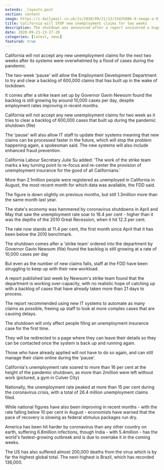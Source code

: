 ```yaml
---
extends: _layouts.post
section: content
image: https://i.dailymail.co.uk/1s/2020/09/21/13/33435086-0-image-a-9_1600689771273.jpg 
title: California will STOP new unemployment claims for two weeks 
description: The shutdown was announced after a report uncovered a huge backlog at Californias employment department and said it will continue growing by 10,000 cases per day unless something is done. 
date: 2020-09-21-13-27-20 
categories: [latest, news] 
featured: true 
--- 
```

California will not accept any new unemployment claims for the next two weeks after its systems were overwhelmed by a flood of cases during the pandemic. 

The two-week 'pause' will allow the Employment Development Department to try and clear a backlog of 600,000 claims that has built up in the wake of lockdown.

It comes after a strike team set up by Governor Gavin Newsom found the backlog is still growing by around 10,000 cases per day, despite employment rates improving in recent months.

California will not accept any new unemployment claims for two week as it tries to clear a backlog of 600,000 cases that built up during the pandemic shutdown (file)

The 'pause' will also allow IT staff to update their systems meaning that new claims can be processed faster in the future, which will stop the problem happening again, a spokesman said. The new systems will also include enhanced fraud prevention.  

California Labour Secretary Julie Su added: 'The work of the strike team marks a key turning point to re-focus and re-center the provision of unemployment insurance for the good of all Californians.'

More than 2.1million people were registered as unemployed in California in August, the most recent month for which data was available, the FDD said.

The figure is down slightly on previous months, but still 1.3million more than the same month last year.

The state's economy was hammered by coronavirus shutdowns in April and May that saw the unemployment rate soar to 16.4 per cent - higher than it was the depths of the 2010 Great Recession, when it hit 12.3 per cent. 

The rate now stands at 11.4 per cent, the first month since April that it has been below the 2010 benchmark.

The shutdown comes after a 'strike team' ordered into the department by Governor Gavin Newsom (file) found the backlog is still growing at a rate of 10,000 cases per day

But even as the number of new claims falls, staff at the FDD have been struggling to keep up with their new workload.

A report published last week by Newsom's strike team found that the department is working over-capacity, with no realistic hope of catching up with a backlog of cases that have already taken more than 21 days to process. 

The report recommended using new IT systems to automate as many claims as possible, freeing up staff to look at more complex cases that are causing delays.

The shutdown will only affect people filing an unemployment insurance case for the first time. 

They will be redirected to a page where they can leave their details so they can be contacted once the system is back up and running again.

Those who have already applied will not have to do so again, and can still manage their claim online during the 'pause'.

California's unemployment rate soared to more than 16 per cent at the height of the pandemic shutdown, as more than 2million were left without work (pictured, a gym in Culver City)

Nationally, the unemployment rate peaked at more than 15 per cent during the coronavirus crisis, with a total of 26.4 million unemployment claims filed.

While national figures have also been improving in recent months - with the rate falling below 10 per cent in August - economists have warned that the pace of recovery is slowing as federal stimulus packages run dry.

America has been hit harder by coronavirus than any other country on earth, suffering 6.8million infections, though India - with 5.4million - has the world's fastest-growing outbreak and is due to overtake it in the coming weeks.

The US has also suffered almost 200,000 deaths from the virus which is by far the highest global total. The next-highest is Brazil, which has recorded 136,000. 

